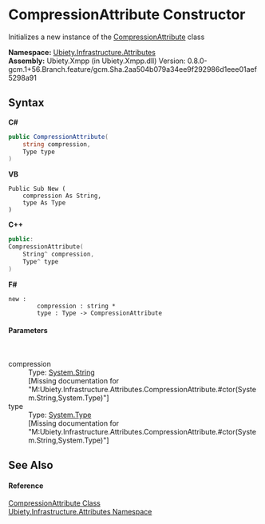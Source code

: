 # CompressionAttribute Constructor 
 

Initializes a new instance of the <a href="6edc8b0a-1cc9-7975-af34-c39db46757a6">CompressionAttribute</a> class

**Namespace:**&nbsp;<a href="b3322d95-2f05-dd20-502c-b838cb02b69e">Ubiety.Infrastructure.Attributes</a><br />**Assembly:**&nbsp;Ubiety.Xmpp (in Ubiety.Xmpp.dll) Version: 0.8.0-gcm.1+56.Branch.feature/gcm.Sha.2aa504b079a34ee9f292986d1eee01aef5298a91

## Syntax

**C#**<br />
``` C#
public CompressionAttribute(
	string compression,
	Type type
)
```

**VB**<br />
``` VB
Public Sub New ( 
	compression As String,
	type As Type
)
```

**C++**<br />
``` C++
public:
CompressionAttribute(
	String^ compression, 
	Type^ type
)
```

**F#**<br />
``` F#
new : 
        compression : string * 
        type : Type -> CompressionAttribute
```


#### Parameters
&nbsp;<dl><dt>compression</dt><dd>Type: <a href="http://msdn2.microsoft.com/en-us/library/s1wwdcbf" target="_blank">System.String</a><br />\[Missing <param name="compression"/> documentation for "M:Ubiety.Infrastructure.Attributes.CompressionAttribute.#ctor(System.String,System.Type)"\]</dd><dt>type</dt><dd>Type: <a href="http://msdn2.microsoft.com/en-us/library/42892f65" target="_blank">System.Type</a><br />\[Missing <param name="type"/> documentation for "M:Ubiety.Infrastructure.Attributes.CompressionAttribute.#ctor(System.String,System.Type)"\]</dd></dl>

## See Also


#### Reference
<a href="6edc8b0a-1cc9-7975-af34-c39db46757a6">CompressionAttribute Class</a><br /><a href="b3322d95-2f05-dd20-502c-b838cb02b69e">Ubiety.Infrastructure.Attributes Namespace</a><br />
